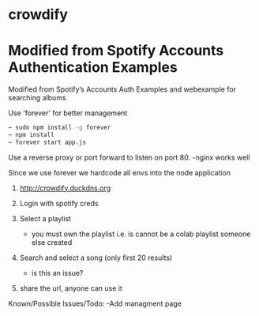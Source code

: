 # crowdify
# Modified from Spotify Accounts Authentication Examples

Modified from Spotify’s Accounts Auth Examples and webexample for searching albums

Use 'forever' for better management
```bash
~ sudo npm install -g forever
~ npm install
~ forever start app.js
```
Use a reverse proxy or port forward to listen on port 80.
 -nginx works well

Since we use forever we hardcode all envs into the node application


1) http://crowdify.duckdns.org

2) Login with spotify creds

3) Select a playlist 
    - you must own the playlist i.e. is cannot be a colab playlist someone else
    created
    
4) Search and select a song (only first 20 results)
    - is this an issue?

5) share the url, anyone can use it


Known/Possible Issues/Todo:
 -Add managment page
